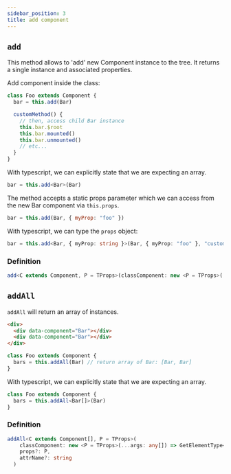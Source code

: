 ```yaml
---
sidebar_position: 3
title: add component
---
```


## `add`

This method allows to 'add' new Component instance to the tree.
It returns a single instance and associated properties.

Add component inside the class:

```js
class Foo extends Component {
  bar = this.add(Bar)

  customMethod() {
    // then, access child Bar instance
    this.bar.$root
    this.bar.mounted()
    this.bar.unmounted()
    // etc...
  }
}
```

With typescript, we can explicitly state that we are expecting an array.

```ts
bar = this.add<Bar>(Bar)
```

The method accepts a static props parameter which we can access from the new Bar component via `this.props`.

```js
bar = this.add(Bar, { myProp: "foo" })
```

With typescript, we can type the `props` object:

```ts
bar = this.add<Bar, { myProp: string }>(Bar, { myProp: "foo" }, "customAttribute")
```

### Definition

```ts
add<C extends Component, P = TProps>(classComponent: new <P = TProps>(...args: any[]) => C, props?: P, attrName?: string): C;
```

## `addAll`

`addAll` will return an array of instances.

```html
<div>
  <div data-component="Bar"></div>
  <div data-component="Bar"></div>
</div>
```

```js
class Foo extends Component {
  bars = this.addAll(Bar) // return array of Bar: [Bar, Bar]
}
```

With typescript, we can explicitly state that we are expecting an array.

```ts
class Foo extends Component {
  bars = this.addAll<Bar[]>(Bar)
}
```

### Definition

```ts
addAll<C extends Component[], P = TProps>(
    classComponent: new <P = TProps>(...args: any[]) => GetElementType<C>,
    props?: P,
    attrName?: string
  )
```
